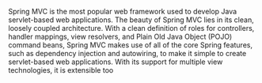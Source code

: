 Spring MVC is the most popular web framework used to develop Java servlet-based web applications. The beauty of Spring MVC lies in its clean, loosely coupled architecture. With a clean definition of roles for controllers, handler mappings, view resolvers, and Plain Old Java Object (POJO) command beans, Spring MVC makes use of all of the core Spring features, such as dependency injection and autowiring, to make it simple to create servlet-based web applications. With its support for multiple view technologies, it is extensible too
